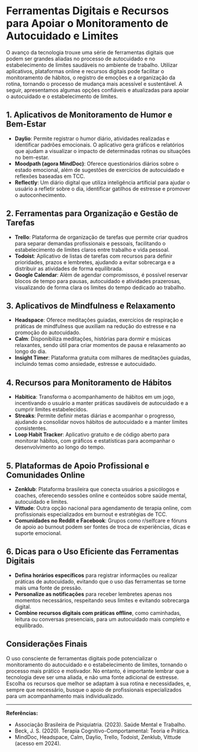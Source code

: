 
# Ferramentas Digitais e Recursos para Apoiar o Monitoramento de Autocuidado e Limites

O avanço da tecnologia trouxe uma série de ferramentas digitais que podem ser grandes aliadas no processo de autocuidado e no estabelecimento de limites saudáveis no ambiente de trabalho. Utilizar aplicativos, plataformas online e recursos digitais pode facilitar o monitoramento de hábitos, o registro de emoções e a organização da rotina, tornando o processo de mudança mais acessível e sustentável. A seguir, apresentamos algumas opções confiáveis e atualizadas para apoiar o autocuidado e o estabelecimento de limites.

## 1. Aplicativos de Monitoramento de Humor e Bem-Estar

- **Daylio**: Permite registrar o humor diário, atividades realizadas e identificar padrões emocionais. O aplicativo gera gráficos e relatórios que ajudam a visualizar o impacto de determinadas rotinas ou situações no bem-estar.
- **Moodpath (agora MindDoc)**: Oferece questionários diários sobre o estado emocional, além de sugestões de exercícios de autocuidado e reflexões baseadas em TCC.
- **Reflectly**: Um diário digital que utiliza inteligência artificial para ajudar o usuário a refletir sobre o dia, identificar gatilhos de estresse e promover o autoconhecimento.

## 2. Ferramentas para Organização e Gestão de Tarefas

- **Trello**: Plataforma de organização de tarefas que permite criar quadros para separar demandas profissionais e pessoais, facilitando o estabelecimento de limites claros entre trabalho e vida pessoal.
- **Todoist**: Aplicativo de listas de tarefas com recursos para definir prioridades, prazos e lembretes, ajudando a evitar sobrecarga e a distribuir as atividades de forma equilibrada.
- **Google Calendar**: Além de agendar compromissos, é possível reservar blocos de tempo para pausas, autocuidado e atividades prazerosas, visualizando de forma clara os limites do tempo dedicado ao trabalho.

## 3. Aplicativos de Mindfulness e Relaxamento

- **Headspace**: Oferece meditações guiadas, exercícios de respiração e práticas de mindfulness que auxiliam na redução do estresse e na promoção do autocuidado.
- **Calm**: Disponibiliza meditações, histórias para dormir e músicas relaxantes, sendo útil para criar momentos de pausa e relaxamento ao longo do dia.
- **Insight Timer**: Plataforma gratuita com milhares de meditações guiadas, incluindo temas como ansiedade, estresse e autocuidado.

## 4. Recursos para Monitoramento de Hábitos

- **Habitica**: Transforma o acompanhamento de hábitos em um jogo, incentivando o usuário a manter práticas saudáveis de autocuidado e a cumprir limites estabelecidos.
- **Streaks**: Permite definir metas diárias e acompanhar o progresso, ajudando a consolidar novos hábitos de autocuidado e a manter limites consistentes.
- **Loop Habit Tracker**: Aplicativo gratuito e de código aberto para monitorar hábitos, com gráficos e estatísticas para acompanhar o desenvolvimento ao longo do tempo.

## 5. Plataformas de Apoio Profissional e Comunidades Online

- **Zenklub**: Plataforma brasileira que conecta usuários a psicólogos e coaches, oferecendo sessões online e conteúdos sobre saúde mental, autocuidado e limites.
- **Vittude**: Outra opção nacional para agendamento de terapia online, com profissionais especializados em burnout e estratégias de TCC.
- **Comunidades no Reddit e Facebook**: Grupos como r/selfcare e fóruns de apoio ao burnout podem ser fontes de troca de experiências, dicas e suporte emocional.

## 6. Dicas para o Uso Eficiente das Ferramentas Digitais

- **Defina horários específicos** para registrar informações ou realizar práticas de autocuidado, evitando que o uso das ferramentas se torne mais uma fonte de pressão.
- **Personalize as notificações** para receber lembretes apenas nos momentos necessários, respeitando seus limites e evitando sobrecarga digital.
- **Combine recursos digitais com práticas offline**, como caminhadas, leitura ou conversas presenciais, para um autocuidado mais completo e equilibrado.

## Considerações Finais

O uso consciente de ferramentas digitais pode potencializar o monitoramento do autocuidado e o estabelecimento de limites, tornando o processo mais prático e motivador. No entanto, é importante lembrar que a tecnologia deve ser uma aliada, e não uma fonte adicional de estresse. Escolha os recursos que melhor se adaptam à sua rotina e necessidades, e, sempre que necessário, busque o apoio de profissionais especializados para um acompanhamento mais individualizado.

---
**Referências:**
- Associação Brasileira de Psiquiatria. (2023). Saúde Mental e Trabalho.
- Beck, J. S. (2020). Terapia Cognitivo-Comportamental: Teoria e Prática.
- MindDoc, Headspace, Calm, Daylio, Trello, Todoist, Zenklub, Vittude (acesso em 2024).
```
